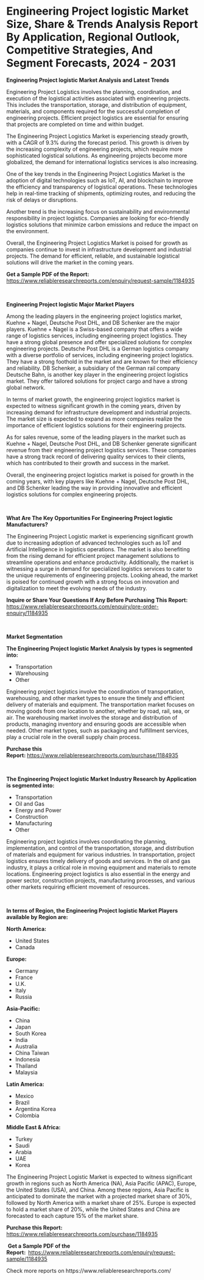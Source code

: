 <p><h1>Engineering Project logistic Market Size, Share & Trends Analysis Report By Application, Regional Outlook, Competitive Strategies, And Segment Forecasts, 2024 - 2031</h1></p><p><strong>Engineering Project logistic Market Analysis and Latest Trends</strong></p>
<p><p>Engineering Project Logistics involves the planning, coordination, and execution of the logistical activities associated with engineering projects. This includes the transportation, storage, and distribution of equipment, materials, and components required for the successful completion of engineering projects. Efficient project logistics are essential for ensuring that projects are completed on time and within budget.</p><p>The Engineering Project Logistics Market is experiencing steady growth, with a CAGR of 9.3% during the forecast period. This growth is driven by the increasing complexity of engineering projects, which require more sophisticated logistical solutions. As engineering projects become more globalized, the demand for international logistics services is also increasing.</p><p>One of the key trends in the Engineering Project Logistics Market is the adoption of digital technologies such as IoT, AI, and blockchain to improve the efficiency and transparency of logistical operations. These technologies help in real-time tracking of shipments, optimizing routes, and reducing the risk of delays or disruptions.</p><p>Another trend is the increasing focus on sustainability and environmental responsibility in project logistics. Companies are looking for eco-friendly logistics solutions that minimize carbon emissions and reduce the impact on the environment.</p><p>Overall, the Engineering Project Logistics Market is poised for growth as companies continue to invest in infrastructure development and industrial projects. The demand for efficient, reliable, and sustainable logistical solutions will drive the market in the coming years.</p></p>
<p><strong>Get a Sample PDF of the Report:&nbsp;</strong> <a href="https://www.reliableresearchreports.com/enquiry/request-sample/1184935">https://www.reliableresearchreports.com/enquiry/request-sample/1184935</a></p>
<p>&nbsp;</p>
<p><strong>Engineering Project logistic Major Market Players</strong></p>
<p><p>Among the leading players in the engineering project logistics market, Kuehne + Nagel, Deutsche Post DHL, and DB Schenker are the major players. Kuehne + Nagel is a Swiss-based company that offers a wide range of logistics services, including engineering project logistics. They have a strong global presence and offer specialized solutions for complex engineering projects. Deutsche Post DHL is a German logistics company with a diverse portfolio of services, including engineering project logistics. They have a strong foothold in the market and are known for their efficiency and reliability. DB Schenker, a subsidiary of the German rail company Deutsche Bahn, is another key player in the engineering project logistics market. They offer tailored solutions for project cargo and have a strong global network.</p><p>In terms of market growth, the engineering project logistics market is expected to witness significant growth in the coming years, driven by increasing demand for infrastructure development and industrial projects. The market size is expected to expand as more companies realize the importance of efficient logistics solutions for their engineering projects.</p><p>As for sales revenue, some of the leading players in the market such as Kuehne + Nagel, Deutsche Post DHL, and DB Schenker generate significant revenue from their engineering project logistics services. These companies have a strong track record of delivering quality services to their clients, which has contributed to their growth and success in the market.</p><p>Overall, the engineering project logistics market is poised for growth in the coming years, with key players like Kuehne + Nagel, Deutsche Post DHL, and DB Schenker leading the way in providing innovative and efficient logistics solutions for complex engineering projects.</p></p>
<p>&nbsp;</p>
<p><strong>What Are The Key Opportunities For Engineering Project logistic Manufacturers?</strong></p>
<p><p>The Engineering Project Logistic market is experiencing significant growth due to increasing adoption of advanced technologies such as IoT and Artificial Intelligence in logistics operations. The market is also benefiting from the rising demand for efficient project management solutions to streamline operations and enhance productivity. Additionally, the market is witnessing a surge in demand for specialized logistics services to cater to the unique requirements of engineering projects. Looking ahead, the market is poised for continued growth with a strong focus on innovation and digitalization to meet the evolving needs of the industry.</p></p>
<p><strong>Inquire or Share Your Questions If Any Before Purchasing This Report:</strong> <a href="https://www.reliableresearchreports.com/enquiry/pre-order-enquiry/1184935">https://www.reliableresearchreports.com/enquiry/pre-order-enquiry/1184935</a></p>
<p>&nbsp;</p>
<p><strong>Market Segmentation</strong></p>
<p><strong>The Engineering Project logistic Market Analysis by types is segmented into:</strong></p>
<p><ul><li>Transportation</li><li>Warehousing</li><li>Other</li></ul></p>
<p><p>Engineering project logistics involve the coordination of transportation, warehousing, and other market types to ensure the timely and efficient delivery of materials and equipment. The transportation market focuses on moving goods from one location to another, whether by road, rail, sea, or air. The warehousing market involves the storage and distribution of products, managing inventory and ensuring goods are accessible when needed. Other market types, such as packaging and fulfillment services, play a crucial role in the overall supply chain process.</p></p>
<p><strong>Purchase this Report:&nbsp;</strong><a href="https://www.reliableresearchreports.com/purchase/1184935">https://www.reliableresearchreports.com/purchase/1184935</a></p>
<p>&nbsp;</p>
<p><strong>The Engineering Project logistic Market Industry Research by Application is segmented into:</strong></p>
<p><ul><li>Transportation</li><li>Oil and Gas</li><li>Energy and Power</li><li>Construction</li><li>Manufacturing</li><li>Other</li></ul></p>
<p><p>Engineering project logistics involves coordinating the planning, implementation, and control of the transportation, storage, and distribution of materials and equipment for various industries. In transportation, project logistics ensures timely delivery of goods and services. In the oil and gas industry, it plays a critical role in moving equipment and materials to remote locations. Engineering project logistics is also essential in the energy and power sector, construction projects, manufacturing processes, and various other markets requiring efficient movement of resources.</p></p>
<p>&nbsp;</p>
<p><strong>In terms of Region, the Engineering Project logistic Market Players available by Region are:</strong></p>
<p>
    <p> <strong> North America: </strong>
        <ul>
            <li>United States</li>
            <li>Canada</li>
        </ul>
        </p> 
    <p> <strong> Europe: </strong>
        <ul>
            <li>Germany</li>
            <li>France</li>
            <li>U.K.</li>
            <li>Italy</li>
            <li>Russia</li>
        </ul>
        </p> 
    <p> <strong> Asia-Pacific: </strong>
        <ul>
            <li>China</li>
            <li>Japan</li>
            <li>South Korea</li>
            <li>India</li>
            <li>Australia</li>
            <li>China Taiwan</li>
            <li>Indonesia</li>
            <li>Thailand</li>
            <li>Malaysia</li>
        </ul>
        </p> 
    <p> <strong> Latin America: </strong>
        <ul>
            <li>Mexico</li>
            <li>Brazil</li>
            <li>Argentina Korea</li>
            <li>Colombia</li>
        </ul>
        </p> 
    <p> <strong> Middle East & Africa: </strong>
        <ul>
            <li>Turkey</li>
            <li>Saudi</li>
            <li>Arabia</li>
            <li>UAE</li>
            <li>Korea</li>
        </ul>
    </p>
    </p>
<p><p>The Engineering Project Logistic Market is expected to witness significant growth in regions such as North America (NA), Asia Pacific (APAC), Europe, the United States (USA), and China. Among these regions, Asia Pacific is anticipated to dominate the market with a projected market share of 30%, followed by North America with a market share of 25%. Europe is expected to hold a market share of 20%, while the United States and China are forecasted to each capture 15% of the market share.</p></p>
<p><strong>Purchase this Report: </strong><a href="https://www.reliableresearchreports.com/purchase/1184935">https://www.reliableresearchreports.com/purchase/1184935</a></p>
<p>&nbsp;<strong>Get a Sample PDF of the Report:&nbsp;&nbsp;</strong><a href="https://www.reliableresearchreports.com/enquiry/request-sample/1184935">https://www.reliableresearchreports.com/enquiry/request-sample/1184935</a></p>
<p><strong></strong></p>
<p>Check more reports on https://www.reliableresearchreports.com/</p>